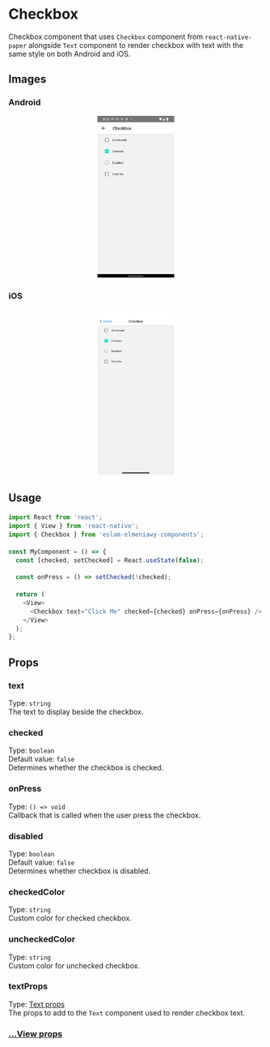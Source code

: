 # Checkbox

Checkbox component that uses `Checkbox` component from `react-native-paper` alongside `Text` component to render checkbox with text with the same style on both Android and iOS.

## Images

### Android

<p align="middle">
  <img src="/assets/images/android-checkbox.png" width="30%" alt="Android Checkbox">
</p>

### iOS

<p align="middle">
  <img src="/assets/images/ios-checkbox.png" width="30%" alt="iOS Checkbox">
</p>

## Usage

```js
import React from 'react';
import { View } from 'react-native';
import { Checkbox } from 'eslam-elmeniawy-components';

const MyComponent = () => {
  const [checked, setChecked] = React.useState(false);

  const onPress = () => setChecked(!checked);

  return (
    <View>
      <Checkbox text="Click Me" checked={checked} onPress={onPress} />
    </View>
  );
};
```

## Props

### text

Type: `string`  
The text to display beside the checkbox.

### checked

Type: `boolean`  
Default value: `false`  
Determines whether the checkbox is checked.

### onPress

Type: `() => void`  
Callback that is called when the user press the checkbox.

### disabled

Type: `boolean`  
Default value: `false`  
Determines whether checkbox is disabled.

### checkedColor

Type: `string`  
Custom color for checked checkbox.

### uncheckedColor

Type: `string`  
Custom color for unchecked checkbox.

### textProps

Type: [Text props](Text.md#props)  
The props to add to the `Text` component used to render checkbox text.

### [...View props](https://reactnative.dev/docs/view#props)
